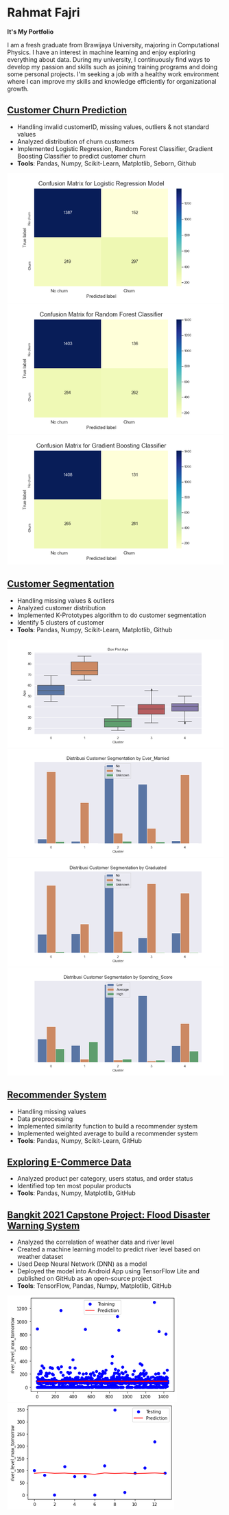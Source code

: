 # Rahmat Fajri
**It's My Portfolio**

I am a  fresh graduate from Brawijaya University, majoring in Computational Physics. I have an interest in machine learning and enjoy exploring everything about data. During my university, I continuously find ways to develop my passion and skills such as joining training programs and doing some personal projects. I'm seeking a job with a healthy work environment where I can improve my skills and knowledge efficiently for organizational growth.

## [Customer Churn Prediction](https://github.com/rfajri27/customer_churn)
- Handling invalid customerID, missing values, outliers & not standard values
- Analyzed distribution of churn customers
- Implemented Logistic Regression, Random Forest Classifier, Gradient Boosting Classifier to predict customer churn
- **Tools**: Pandas, Numpy, Scikit-Learn, Matplotlib, Seborn, Github

![](images/snf_log_model.png) ![](images/snf_cnf_model.png) ![](images/snf_gbt_model.png)

## [Customer Segmentation](https://github.com/rfajri27/customer_segmentation)
- Handling missing values & outliers
- Analyzed customer distribution
- Implemented K-Prototypes algorithm to do customer segmentation
- Identify 5 clusters of customer
- **Tools**: Pandas, Numpy, Scikit-Learn, Matplotlib, Github

![](images/box_plot_age.png) ![](images/plot_cc_Ever_Married.png) 
![](images/plot_cc_Graduated.png) ![](images/plot_cc_Spending_Score.png)

## [Recommender System](https://github.com/rfajri27/recommender_system)
- Handling missing values
- Data preprocessing
- Implemented similarity function to build a recommender system
- Implemented weighted average to build a recommender system
- **Tools**: Pandas, Numpy, Scikit-Learn, GitHub

## [Exploring E-Commerce Data](https://github.com/rfajri27/Exploring_E_Commerce_Data)
- Analyzed product per category, users status, and order status
- Identified top ten most popular products
- **Tools**: Pandas, Numpy, Matplotlib, GitHub

## [Bangkit 2021 Capstone Project: Flood Disaster Warning System](https://github.com/rfajri27/Capstone-Project-B21-CAP0012)
- Analyzed the correlation of weather data and river level
- Created a machine learning model to predict river level based on weather dataset
- Used Deep Neural Network (DNN) as a model
- Deployed the model into Android App using TensorFlow Lite and published on GitHub as an open-source
project
- **Tools**: TensorFlow, Pandas, Numpy,  Matplotlib, GitHub

![](images/gambar_1.png) ![](images/gambar_2.png)


